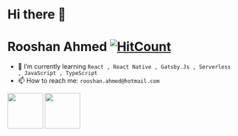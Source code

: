 # Hi there 👋
# Rooshan Ahmed [![HitCount](http://hits.dwyl.com/rooshanahmed/rooshanahmed.svg)](http://hits.dwyl.com/rooshanahmed/rooshanahmed)


- 🌱 I’m currently learning `React , React Native , Gatsby.Js , Serverless , JavaScript , TypeScript`
- 📫 How to reach me: `rooshan.ahmed@hotmail.com`


<img src="https://upload.wikimedia.org/wikipedia/commons/thumb/d/d5/Rust_programming_language_black_logo.svg/1200px-Rust_programming_language_black_logo.svg.png" width="80" />
<img src="https://banner2.cleanpng.com/20180506/ile/kisspng-python-programming-language-computer-programming-5aefaba25ef4a4.302516281525656482389.jpg" width="80" />
